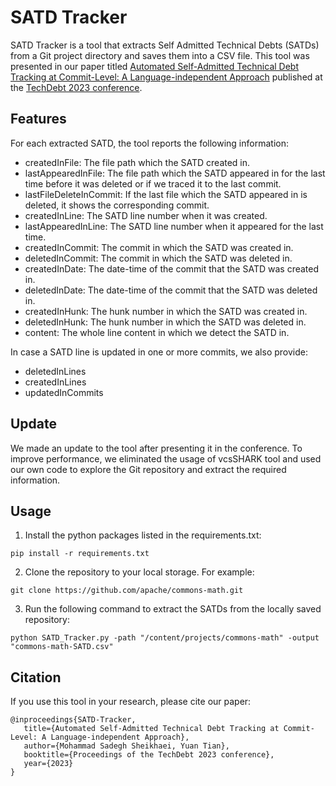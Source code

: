 # SATD Tracker

SATD Tracker is a tool that extracts Self Admitted Technical Debts (SATDs) from a Git project directory and saves them into a CSV file. This tool was presented in our paper titled [Automated Self-Admitted Technical Debt Tracking at Commit-Level: A Language-independent Approach](https://arxiv.org/abs/2304.07829) published at the [TechDebt 2023 conference](https://2023.techdebtconf.org/details/TechDebt-2023-short-papers/2/Automated-Self-Admitted-Technical-Debt-Tracking-at-Commit-Level-A-Language-independe).

## Features

For each extracted SATD, the tool reports the following information:

- createdInFile: The file path which the SATD created in.
- lastAppearedInFile: The file path which the SATD appeared in for the last time before it was deleted or if we traced it to the last commit.
- lastFileDeleteInCommit: If the last file which the SATD appeared in is deleted, it shows the corresponding commit.
- createdInLine: The SATD line number when it was created.
- lastAppearedInLine: The SATD line number when it appeared for the last time.
- createdInCommit: The commit in which the SATD was created in.
- deletedInCommit: The commit in which the SATD was deleted in.
- createdInDate: The date-time of the commit that the SATD was created in.
- deletedInDate: The date-time of the commit that the SATD was deleted in.
- createdInHunk: The hunk number in which the SATD was created in.
- deletedInHunk: The hunk number in which the SATD was deleted in.
- content: The whole line content in which we detect the SATD in.

In case a SATD line is updated in one or more commits, we also provide:

- deletedInLines
- createdInLines
- updatedInCommits

## Update

We made an update to the tool after presenting it in the conference. To improve performance, we eliminated the usage of vcsSHARK tool and used our own code to explore the Git repository and extract the required information.

## Usage

1. Install the python packages listed in the requirements.txt:

```
pip install -r requirements.txt
```

2. Clone the repository to your local storage. For example:

```
git clone https://github.com/apache/commons-math.git
```

3. Run the following command to extract the SATDs from the locally saved repository:

```
python SATD_Tracker.py -path "/content/projects/commons-math" -output "commons-math-SATD.csv"
```

## Citation

If you use this tool in your research, please cite our paper:

```
@inproceedings{SATD-Tracker,
   title={Automated Self-Admitted Technical Debt Tracking at Commit-Level: A Language-independent Approach},
   author={Mohammad Sadegh Sheikhaei, Yuan Tian},
   booktitle={Proceedings of the TechDebt 2023 conference},
   year={2023}
}
```
